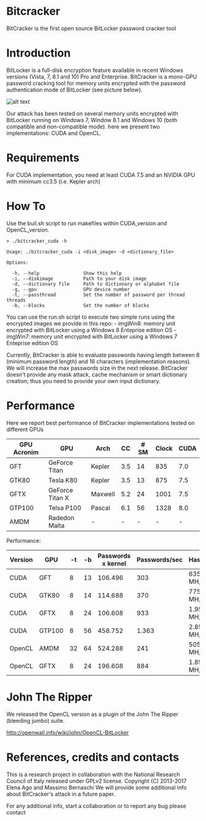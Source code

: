 Bitcracker
========

BitCracker is the first open source BitLocker password cracker tool

Introduction
===

BitLocker is a full-disk encryption feature available in recent Windows versions (Vista, 7, 8.1 and 10) Pro and Enterprise.
BitCracker is a mono-GPU password cracking tool for memory units encrypted with the password authentication mode of BitLocker (see picture below).

![alt text](http://openwall.info/wiki/_media/john/bitcracker_img1.png)

Our attack has been tested on several memory units encrypted with BitLocker running on Windows 7, Window 8.1 and Windows 10 (both compatible and non-compatible mode).
here we present two implementations: CUDA and OpenCL.

Requirements
===

For CUDA implementation, you need at least CUDA 7.5 and an NVIDIA GPU with minimum cc3.5 (i.e. Kepler arch) 

How To
===

Use the buil.sh script to run makefiles within CUDA_version and OpenCL_version.

```
> ./bitcracker_cuda -h

Usage: ./bitcracker_cuda -i <disk_image> -d <dictionary_file>

Options:

  -h, --help				Show this help
  -i, --diskimage			Path to your disk image
  -d, --dictionary file		Path to dictionary or alphabet file
  -g, --gpu					GPU device number
  -t, --passthread			Set the number of password per thread threads
  -b, --blocks				Set the number of blocks
```

You can use the run.sh script to execute two simple runs using the encrypted images we provide in this repo:
	- imgWin8: memory unit encrypted with BitLocker using a Windows 8 Enteprise edition OS
	- imgWin7: memory unit encrypted with BitLocker using a Windows 7 Enteprise edition OS

Currently, BitCracker is able to evaluate passwords having length  between 8 (minimum password length) and 16 characters (implementation reasons). We will increase the max passwords size in the next release.
BitCracker doesn't provide any mask attack, cache mechanism or smart dictionary creation; thus you need to provide your own input dictionary.


Performance
===

Here we report best performance of BitCracker implementations tested on different GPUs

| GPU Acronim  |       GPU       | Arch    | CC  | # SM | Clock  | CUDA |
| ------------ | --------------- | ------- | --- | ---- | ------ | ---- |
| GFT          | GeForce Titan   | Kepler  | 3.5 | 14   | 835    | 7.0  |
| GTK80        | Tesla K80       | Kepler  | 3.5 | 13   | 875    | 7.5  |
| GFTX         | GeForce Titan X | Maxwell | 5.2 | 24   | 1001   | 7.5  |
| GTP100       | Telsa P100      | Pascal  | 6.1 | 56   | 1328   | 8.0  |
| AMDM         | Radedon Malta   | -       | -   | -    | -      | -    |

Performance:

| Version  | GPU    | -t  | -b | Passwords x kernel | Passwords/sec | Hash/sec   |
| -------- | ------ | --- | -- | ------------------ | ------------- | ---------- |
| CUDA     | GFT    | 8   | 13 | 106.496            | 303           | 635 MH/s   |
| CUDA     | GTK80  | 8   | 14 | 114.688            | 370           | 775 MH/s   |
| CUDA     | GFTX   | 8   | 24 | 106.608            | 933           | 1.957 MH/s |
| CUDA     | GTP100 | 8   | 56 | 458.752            | 1.363         | 2.858 MH/s |
| OpenCL   | AMDM   | 32  | 64 | 524.288            | 241           | 505 MH/s   |
| OpenCL   | GFTX   | 8   | 24 | 196.608            | 884           | 1.853 MH/s |

John The Ripper
===

We released the OpenCL version as a plugin of the John The Ripper (bleeding jumbo) suite.

http://openwall.info/wiki/john/OpenCL-BitLocker


References, credits and contacts
===


This is a research project in collaboration with the National Research Council of Italy released under GPLv2 license.
Copyright (C) 2013-2017  Elena Ago <elena dot ago at gmail dot com> and Massimo Bernaschi <massimo dot bernaschi at gmail dot com>
We will provide some additional info about BitCracker's attack in a future paper.

For any additional info, start a collaboration or to report any bug please contact <elena dot ago at gmail dot com>
